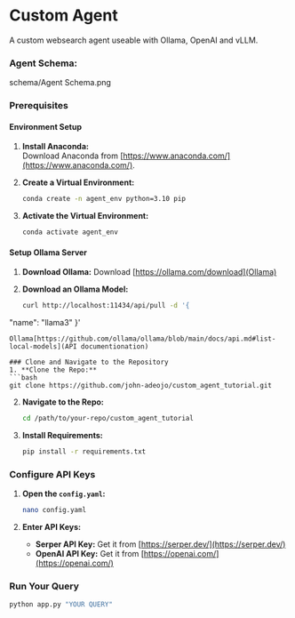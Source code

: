 
# Custom Agent

A custom websearch agent useable with Ollama, OpenAI and vLLM.

### Agent Schema:
schema/Agent Schema.png


### Prerequisites

#### Environment Setup
1. **Install Anaconda:**  
   Download Anaconda from [https://www.anaconda.com/](https://www.anaconda.com/).

2. **Create a Virtual Environment:**
   ```bash
   conda create -n agent_env python=3.10 pip
   ```
   
3. **Activate the Virtual Environment:**
   ```bash
   conda activate agent_env
   ```
#### Setup Ollama Server
1. **Download Ollama:**
   Download [https://ollama.com/download](Ollama)

2. **Download an Ollama Model:**
   ```bash
   curl http://localhost:11434/api/pull -d '{
  "name": "llama3"
}'
   ```
Ollama[https://github.com/ollama/ollama/blob/main/docs/api.md#list-local-models](API documentionation)

### Clone and Navigate to the Repository
1. **Clone the Repo:**
   ```bash
   git clone https://github.com/john-adeojo/custom_agent_tutorial.git
   ```

2. **Navigate to the Repo:**
   ```bash
   cd /path/to/your-repo/custom_agent_tutorial
   ```

3. **Install Requirements:**
   ```bash
   pip install -r requirements.txt
   ```

### Configure API Keys
1. **Open the `config.yaml`:**
   ```bash
   nano config.yaml
   ```

2. **Enter API Keys:**
   - **Serper API Key:** Get it from [https://serper.dev/](https://serper.dev/)
   - **OpenAI API Key:** Get it from [https://openai.com/](https://openai.com/)

### Run Your Query
```bash
python app.py "YOUR QUERY"
```